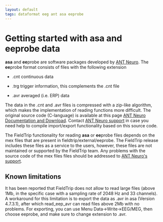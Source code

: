 ```yaml
---
layout: default
tags: dataformat eeg ant asa eeprobe
---
```



# Getting started with asa and eeprobe data

**asa** and **ee**probe are software packages developed by [ANT Neuro](http://www.ant-neuro.com). The **ee**probe format consists of files with the following extension


*  .cnt continuous data 

*  .trg trigger information, this complements the .cnt file

*  .avr averaged (i.e. ERP) data

The data in the .cnt and .avr files is compressed with a zip-like algorithm, which makes the implementation of reading functions more difficult. The original source code (C-language) is available at this page [ANT Neuro Documentation and Download](http://ant-neuro.com/supporting-documentation-and-downloads). Contact [ANT Neuro support](/support@ant-neuro.com) in case you need help to compile import/export functionality based on this source code.

The FieldTrip functionality for reading **asa** or **ee**probe files depends on the mex files that are present in fieldtrip/external/eeprobe. The FieldTrip release includes these files as a service to the users, however, these files are not maintained or supported by the FieldTrip team. Any problems with the source code of the mex files files should be addressed to [ANT Neuro's support](http://www.ant-neuro.com/support).
## Known limitations

It has been reported that FieldTrip does not allow to read large files (above 1Mb, in the specific case with a sampling rate of 2048 Hz and 33 channels). A workaround for this limitation is to export the data as .avr in asa (Version 4.7.3.1), after which read_eep_avr can read files above 2Mb with no problems. For exporting, you can use Menu Data->Write->EEG/MEG, then choose eeprobe, and make sure to change extension to .avr.
